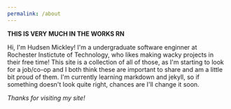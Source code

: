 ```yaml
---
permalink: /about
---
```

**THIS IS VERY MUCH IN THE WORKS RN**

Hi, I'm Hudsen Mickley!
I'm a undergraduate software enginner at Rochester Instictute of Technology, who likes making wacky projects in their free time!
This site is a collection of all of those, as I'm starting to look for a job/co-op and I both think these are important to share and am a little bit proud of them.
I'm currently learning markdown and jekyll, so if something doesn't look quite right, chances are I'll change it soon.  

_Thanks for visiting my site!_